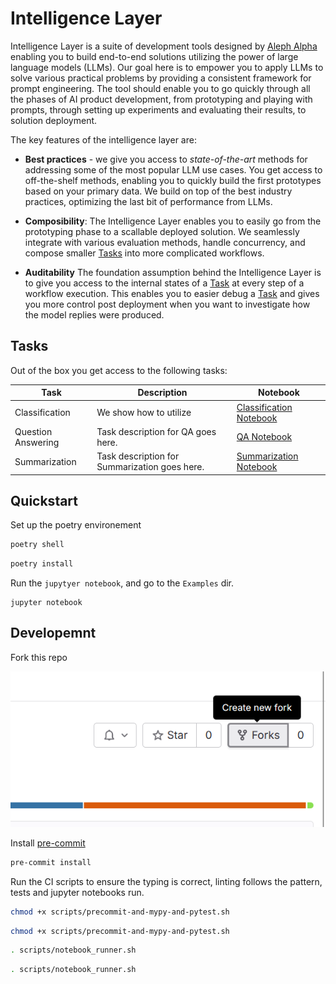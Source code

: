 # Intelligence Layer

Intelligence Layer is a suite of development tools designed by [Aleph Alpha](https://aleph-alpha.com/) enabling you to build end-to-end solutions utilizing the power of large language models (LLMs). Our goal here is to empower you to apply LLMs to solve various practical problems by providing a consistent framework for prompt engineering. The tool should enable you to go quickly through all the phases of AI product development, from prototyping and playing with prompts, through setting up experiments and evaluating their results, to solution deployment.

The key features of the intelligence layer are:

- **Best practices** - we give you access to *state-of-the-art* methods for addressing some of the most popular LLM use cases. You get access to off-the-shelf methods, enabling you to quickly build the first prototypes based on your primary data. We build on top of the best industry practices, optimizing the last bit of performance from LLMs.

- **Composibility**: The Intelligence Layer enables you to easily go from the prototyping phase to a scallable deployed solution. We seamlessly integrate with various evaluation methods, handle concurrency, and compose smaller [Tasks](./src/intelligence_layer/task.py) into more complicated workflows.

- **Auditability** The foundation assumption behind the Intelligence Layer is to give you access to the internal states of a [Task](./src/intelligence_layer/task.py) at every step of a workflow execution. This enables you to easier debug a [Task](./src/intelligence_layer/task.py) and gives you more control post deployment when you want to investigate how the model replies were produced.

## Tasks

Out of the box you get access to the following tasks:



| Task                | Description                                   | Notebook                                       |
|---------------------|-----------------------------------------------|------------------------------------------------|
| Classification      | We show how to utilize | [Classification Notebook](https://example.com/classification) |
| Question Answering  | Task description for QA goes here.            | [QA Notebook](https://example.com/question-answering)        |
| Summarization       | Task description for Summarization goes here. | [Summarization Notebook](https://example.com/summarization)   |






## Quickstart

Set up the poetry environement

```bash
poetry shell
```

```bash
poetry install
```

Run the `jupytyer notebook`, and go to the `Examples` dir.

```
jupyter notebook
```



## Developemnt

Fork this repo

![Alt text](./assets/fork.png)

Install [pre-commit](https://pre-commit.com/)
```bash
pre-commit install
```

Run the CI scripts to ensure the typing is correct, linting follows the pattern, tests and jupyter notebooks run. 

```bash
chmod +x scripts/precommit-and-mypy-and-pytest.sh
```
```bash
chmod +x scripts/precommit-and-mypy-and-pytest.sh
```
```bash
. scripts/notebook_runner.sh
```
```bash
. scripts/notebook_runner.sh
```